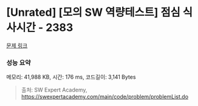 # [Unrated] [모의 SW 역량테스트] 점심 식사시간 - 2383 

[문제 링크](https://swexpertacademy.com/main/code/problem/problemDetail.do?contestProbId=AV5-BEE6AK0DFAVl) 

### 성능 요약

메모리: 41,988 KB, 시간: 176 ms, 코드길이: 3,141 Bytes



> 출처: SW Expert Academy, https://swexpertacademy.com/main/code/problem/problemList.do
